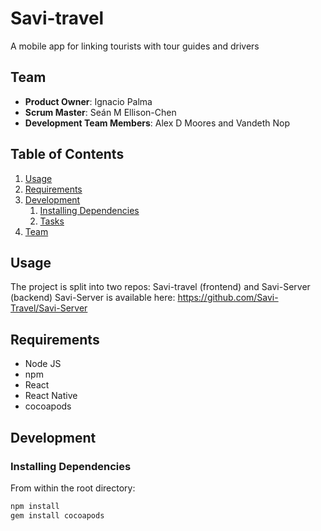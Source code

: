 # Savi-travel
A mobile app for linking tourists with tour guides and drivers

## Team

- __Product Owner__: Ignacio Palma
- __Scrum Master__: Seán M Ellison-Chen
- __Development Team Members__: Alex D Moores and Vandeth Nop

## Table of Contents

1. [Usage](#Usage)
1. [Requirements](#requirements)
1. [Development](#development)
    1. [Installing Dependencies](#installing-dependencies)
    1. [Tasks](#tasks)
1. [Team](#team)

## Usage
The project is split into two repos: Savi-travel (frontend) and Savi-Server (backend)
Savi-Server is available here: https://github.com/Savi-Travel/Savi-Server

## Requirements
- Node JS
- npm
- React
- React Native
- cocoapods

## Development

### Installing Dependencies

From within the root directory:

```sh
npm install
gem install cocoapods
```
